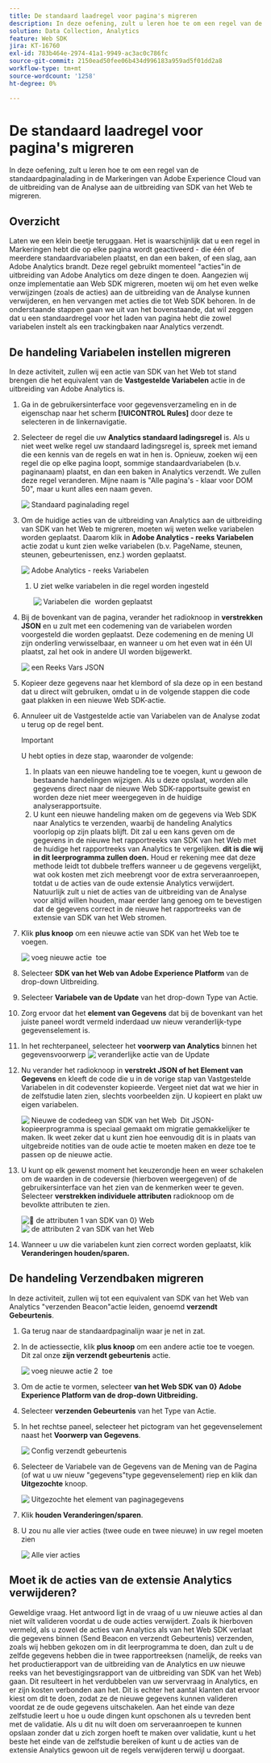 ```yaml
---
title: De standaard laadregel voor pagina's migreren
description: In deze oefening, zult u leren hoe te om een regel van de standaardpaginalading in de Markeringen van Adobe Experience Cloud van de uitbreiding van de Analyse aan de uitbreiding van SDK van het Web te migreren.
solution: Data Collection, Analytics
feature: Web SDK
jira: KT-16760
exl-id: 783b464e-2974-41a1-9949-ac3ac0c786fc
source-git-commit: 2150ead50fee06b434d996183a959ad5f01dd2a8
workflow-type: tm+mt
source-wordcount: '1258'
ht-degree: 0%

---
```


# De standaard laadregel voor pagina&#39;s migreren

In deze oefening, zult u leren hoe te om een regel van de standaardpaginalading in de Markeringen van Adobe Experience Cloud van de uitbreiding van de Analyse aan de uitbreiding van SDK van het Web te migreren.

## Overzicht

Laten we een klein beetje teruggaan. Het is waarschijnlijk dat u een regel in Markeringen hebt die op elke pagina wordt geactiveerd - die één of meerdere standaardvariabelen plaatst, en dan een baken, of een slag, aan Adobe Analytics brandt. Deze regel gebruikt momenteel &quot;acties&quot;in de uitbreiding van Adobe Analytics om deze dingen te doen. Aangezien wij onze implementatie aan Web SDK migreren, moeten wij om het even welke verwijzingen (zoals de acties) aan de uitbreiding van de Analyse kunnen verwijderen, en hen vervangen met acties die tot Web SDK behoren. In de onderstaande stappen gaan we uit van het bovenstaande, dat wil zeggen dat u een standaardregel voor het laden van pagina hebt die zowel variabelen instelt als een trackingbaken naar Analytics verzendt.

## De handeling Variabelen instellen migreren

In deze activiteit, zullen wij een actie van SDK van het Web tot stand brengen die het equivalent van de **Vastgestelde Variabelen** actie in de uitbreiding van Adobe Analytics is.

1. Ga in de gebruikersinterface voor gegevensverzameling en in de eigenschap naar het scherm **[!UICONTROL Rules]** door deze te selecteren in de linkernavigatie.
1. Selecteer de regel die uw **Analytics standaard ladingsregel** is. Als u niet weet welke regel uw standaard ladingsregel is, spreek met iemand die een kennis van de regels en wat in hen is. Opnieuw, zoeken wij een regel die op elke pagina loopt, sommige standaardvariabelen (b.v. paginanaam) plaatst, en dan een baken in Analytics verzendt. We zullen deze regel veranderen. Mijne naam is &quot;Alle pagina&#39;s - klaar voor DOM 50&quot;, maar u kunt alles een naam geven.

   ![&#x200B; Standaard paginalading regel &#x200B;](assets/default-page-load-rule.jpg)

1. Om de huidige acties van de uitbreiding van Analytics aan de uitbreiding van SDK van het Web te migreren, moeten wij weten welke variabelen worden geplaatst. Daarom klik in **Adobe Analytics - reeks Variabelen** actie zodat u kunt zien welke variabelen (b.v. PageName, steunen, steunen, gebeurtenissen, enz.) worden geplaatst.

   ![&#x200B; Adobe Analytics - reeks Variabelen &#x200B;](assets/aa-set-variables.jpg)
   1. U ziet welke variabelen in die regel worden ingesteld

      ![&#x200B; Variabelen die &#x200B;](assets/aa-vars-set.jpg) worden geplaatst

1. Bij de bovenkant van de pagina, verander het radioknoop in **verstrekken JSON** en u zult met een codemening van de variabelen worden voorgesteld die worden geplaatst. Deze codemening en de mening UI zijn onderling verwisselbaar, en wanneer u om het even wat in één UI plaatst, zal het ook in andere UI worden bijgewerkt.

   ![&#x200B; een Reeks Vars JSON &#x200B;](assets/aa-setvars-json.jpg)

1. Kopieer deze gegevens naar het klembord of sla deze op in een bestand dat u direct wilt gebruiken, omdat u in de volgende stappen die code gaat plakken in een nieuwe Web SDK-actie.
1. Annuleer uit de Vastgestelde actie van Variabelen van de Analyse zodat u terug op de regel bent.

   >[!IMPORTANT]
   >
   >U hebt opties in deze stap, waaronder de volgende:
   >1. In plaats van een nieuwe handeling toe te voegen, kunt u gewoon de bestaande handelingen wijzigen. Als u deze opslaat, worden alle gegevens direct naar de nieuwe Web SDK-rapportsuite gewist en worden deze niet meer weergegeven in de huidige analyserapportsuite.
   >1. U kunt een nieuwe handeling maken om de gegevens via Web SDK naar Analytics te verzenden, waarbij de handeling Analytics voorlopig op zijn plaats blijft. Dit zal u een kans geven om de gegevens in de nieuwe het rapportreeks van SDK van het Web met de huidige het rapportreeks van Analytics te vergelijken. **dit is die wij in dit leerprogramma zullen doen.** Houd er rekening mee dat deze methode leidt tot dubbele treffers wanneer u de gegevens vergelijkt, wat ook kosten met zich meebrengt voor de extra serveraanroepen, totdat u de acties van de oude extensie Analytics verwijdert. Natuurlijk zult u niet de acties van de uitbreiding van de Analyse voor altijd willen houden, maar eerder lang genoeg om te bevestigen dat de gegevens correct in de nieuwe het rapportreeks van de extensie van SDK van het Web stromen.

1. Klik **plus knoop** om een nieuwe actie van SDK van het Web toe te voegen.

   ![&#x200B; voeg nieuwe actie &#x200B;](assets/add-new-action.jpg) toe

1. Selecteer **SDK van het Web van Adobe Experience Platform** van de drop-down Uitbreiding.
1. Selecteer **Variabele van de Update** van het drop-down Type van Actie.
1. Zorg ervoor dat het **element van Gegevens** dat bij de bovenkant van het juiste paneel wordt vermeld inderdaad uw nieuw veranderlijk-type gegevenselement is.
1. In het rechterpaneel, selecteer het **voorwerp van Analytics** binnen het gegevensvoorwerp
   ![&#x200B; veranderlijke actie van de Update &#x200B;](assets/define-update-variable-action.jpg)
1. Nu verander het radioknoop in **verstrekt JSON of het Element van Gegevens** en kleeft de code die u in de vorige stap van Vastgestelde Variabelen in dit codevenster kopieerde. Vergeet niet dat wat we hier in de zelfstudie laten zien, slechts voorbeelden zijn. U kopieert en plakt uw eigen variabelen.

   ![&#x200B; Nieuwe de codedeeg van SDK van het Web &#x200B;](assets/new-websdk-code-paste.jpg)
Dit JSON-kopieerprogramma is speciaal gemaakt om migratie gemakkelijker te maken. Ik weet zeker dat u kunt zien hoe eenvoudig dit is in plaats van uitgebreide notities van de oude actie te moeten maken en deze toe te passen op de nieuwe actie.

1. U kunt op elk gewenst moment het keuzerondje heen en weer schakelen om de waarden in de codeversie (hierboven weergegeven) of de gebruikersinterface van het zien van de kenmerken weer te geven. Selecteer **verstrekken individuele attributen** radioknoop om de bevolkte attributen te zien.

   ![&#128279;](assets/websdk-attributes-1.jpg) de attributen 1 van SDK van 0&rbrace; Web
   ![&#x200B; de attributen 2 van SDK van het Web &#x200B;](assets/websdk-attributes-2.jpg)

1. Wanneer u uw die variabelen kunt zien correct worden geplaatst, klik **Veranderingen houden/sparen.**

## De handeling Verzendbaken migreren

In deze activiteit, zullen wij tot een equivalent van SDK van het Web van Analytics &quot;verzenden Beacon&quot;actie leiden, genoemd **verzendt Gebeurtenis**.

1. Ga terug naar de standaardpaginalijn waar je net in zat.
1. In de actiessectie, klik **plus knoop** om een andere actie toe te voegen. Dit zal onze **zijn verzendt gebeurtenis** actie.

   ![&#x200B; voeg nieuwe actie 2 &#x200B;](assets/add-new-action-2.jpg) toe

1. Om de actie te vormen, selecteer **van het Web SDK van 0&rbrace; Adobe Experience Platform van de drop-down Uitbreiding.**
1. Selecteer **verzenden Gebeurtenis** van het Type van Actie.
1. In het rechtse paneel, selecteer het pictogram van het gegevenselement naast het **Voorwerp van Gegevens**.

   ![&#x200B; Config verzendt gebeurtenis &#x200B;](assets/send-event-config.jpg)

1. Selecteer de Variabele van de Gegevens van de Mening van de Pagina (of wat u uw nieuw &quot;gegevens&quot;type gegevenselement) riep en klik dan **Uitgezochte** knoop.

   ![&#x200B; Uitgezochte het element van paginagegevens &#x200B;](assets/select-data-element-variable.jpg)

1. Klik **houden Veranderingen/sparen**.
1. U zou nu alle vier acties (twee oude en twee nieuwe) in uw regel moeten zien

   ![&#x200B; Alle vier acties &#x200B;](assets/all-four-actions.jpg)

## Moet ik de acties van de extensie Analytics verwijderen?

Geweldige vraag. Het antwoord ligt in de vraag of u uw nieuwe acties al dan niet wilt valideren voordat u de oude acties verwijdert. Zoals ik hierboven vermeld, als u zowel de acties van Analytics als van het Web SDK verlaat die gegevens binnen (Send Beacon en verzendt Gebeurtenis) verzenden, zoals wij hebben gekozen om in dit leerprogramma te doen, dan zult u de zelfde gegevens hebben die in twee rapportreeksen (namelijk, de reeks van het productierapport van de uitbreiding van de Analytics en uw nieuwe reeks van het bevestigingsrapport van de uitbreiding van SDK van het Web) gaan. Dit resulteert in het verdubbelen van uw servervraag in Analytics, en er zijn kosten verbonden aan het. Dit is echter het aantal klanten dat ervoor kiest om dit te doen, zodat ze de nieuwe gegevens kunnen valideren voordat ze de oude gegevens uitschakelen. Aan het einde van deze zelfstudie leert u hoe u oude dingen kunt opschonen als u tevreden bent met de validatie. Als u dit nu wilt doen om serveraanroepen te kunnen opslaan zonder dat u zich zorgen hoeft te maken over validatie, kunt u het beste het einde van de zelfstudie bereiken of kunt u de acties van de extensie Analytics gewoon uit de regels verwijderen terwijl u doorgaat.
